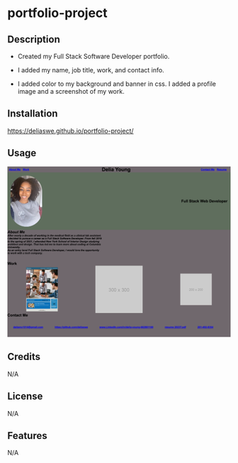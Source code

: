 # portfolio-project

## Description

- Created my Full Stack Software Developer portfolio.
 
- I added my name, job title, work, and contact info.

- I added color to my background and banner in css. I added a profile image and a screenshot of my work. 

## Installation
https://deliaswe.github.io/portfolio-project/

## Usage

![](./assets/images/screencapture-deliaswe-github-io-portfolio-project-2023-04-14-22_23_01.png)

## Credits
N/A
## License
N/A
## Features
N/A